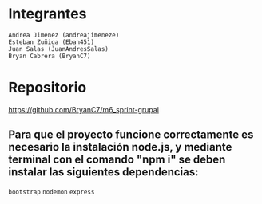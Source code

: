 # Integrantes
```
Andrea Jimenez (andreajimeneze)
Esteban Zuñiga (Eban451)
Juan Salas (JuanAndresSalas)
Bryan Cabrera (BryanC7)
```

# Repositorio
https://github.com/BryanC7/m6_sprint-grupal

## Para que el proyecto funcione correctamente es necesario la instalación node.js, y mediante terminal con el comando "npm i" se deben instalar las siguientes dependencias:
```bootstrap```
```nodemon```
```express```